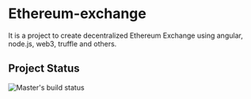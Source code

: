 # Ethereum-exchange
It is a project to create decentralized Ethereum Exchange using angular, node.js, web3, truffle and others.

## Project Status
![Master's build status](https://travis-ci.org/ltessaro/ethereum-exchange.svg?branch=master)
